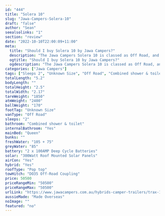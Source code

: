 ```yaml
---
id: "444"
title: "Solera 10"
slug: "Jawa-Campers-Solera-10"
draft: "false"
author: "Sean"
seealsolinks: "1"
section: "review"
date: "2022-10-10T22:00:09+11:00"
meta:
  title: "Should I buy Solera 10 by Jawa Campers?"
  description: "The Jawa Campers Solera 10 is classed as Off Road, and sleeps 2 people. It is Made Overseas and comes in at Unknown Size. It generally has Combined shower & toilet."
  ogtitle: "Should I buy Solera 10 by Jawa Campers?"
  ogdescription: "The Jawa Campers Solera 10 is classed as Off Road, and sleeps 2 people. It is Made Overseas and comes in at Unknown Size. It generally has Combined shower & toilet."
categories: ["Jawa Campers"]
tags: ["Sleeps 2", "Unknown Size", "Off Road", "Combined shower & toilet", "Pop top", "50 - 60k", "Made Overseas"]
totalLength: "5.2"
bodyLength: ""
totalHeight: "2.5"
totalWidth: "2.17"
tareWeight: "1850"
atmWeight: "2400"
ballWeight: "170"
footTag: "Unknown Size"
vanType: "Off Road"
sleeps: "2"
bathroom: "Combined shower & toilet"
internalBathroom: "Yes"
mainBed: "Queen"
bunks: ""
freshWater: "105 + 75"
greyWater: "85"
battery: "2 x 100AMP Deep Cycle Batteries"
solar: "300Watt Roof Mounted Solar Panels"
airCon: "Yes"
hybrid: "Yes"
roofType: "Pop top"
towHitch: "DO35 Off-Road Coupling"
price: 50500
priceRangeMin: "50500"
priceRangeMax: "50500"
urlLink: "https://www.jawacampers.com.au/hybrids-camper-trailers/trax-10-solera/"
aussieMade: "Made Overseas"
noImage: ""
featured: "no"
---
```

